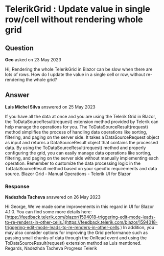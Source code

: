 # TelerikGrid : Update value in single row/cell without rendering whole grid

## Question

**Geo** asked on 23 May 2023

Hi, Rendering the whole TelerikGrid in Blazor can be slow when there are lots of rows. How do I update the value in a single cell or row, without re-rendering the whole grid?

## Answer

**Luis Michel Silva** answered on 25 May 2023

If you have all the data at once and you are using the Telerik Grid in Blazor, the ToDataSourceResult(request) extension method provided by Telerik can help manage the operations for you. The ToDataSourceResult(request) method simplifies the process of handling data operations like sorting, filtering, and paging on the server side. It takes a DataSourceRequest object as input and returns a DataSourceResult object that contains the processed data. By using the ToDataSourceResult(request) method and properly configuring the grid, you can easily manage data operations like sorting, filtering, and paging on the server side without manually implementing each operation. Remember to customize the data processing logic in the ToDataSourceResult method based on your specific requirements and data source. Blazor Grid - Manual Operations - Telerik UI for Blazor

### Response

**Nadezhda Tacheva** answered on 26 May 2023

Hi George, We've made some improvements in this regard in UI for Blazor 4.1.0. You can find some more details here: [https://feedback.telerik.com/blazor/1594018-triggering-edit-mode-leads-to-re-renders-in-other-cells.](https://feedback.telerik.com/blazor/1594018-triggering-edit-mode-leads-to-re-renders-in-other-cells.) In addition, you may also consider options for improving the Grid performance such as passing small chunks of data through the OnRead event and using the ToDataSourceResult(request) extension method as Luis mentioned. Regards, Nadezhda Tacheva Progress Telerik
